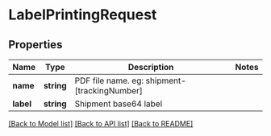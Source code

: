 # LabelPrintingRequest

## Properties
Name | Type | Description | Notes
------------ | ------------- | ------------- | -------------
**name** | **string** | PDF file name.  eg: shipment-[trackingNumber] | 
**label** | **string** | Shipment base64 label | 

[[Back to Model list]](../../README.md#documentation-for-models) [[Back to API list]](../../README.md#documentation-for-api-endpoints) [[Back to README]](../../README.md)


